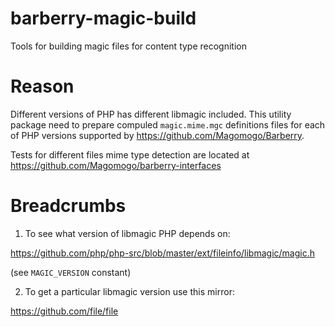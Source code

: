 # barberry-magic-build
Tools for building magic files for content type recognition

# Reason

Different versions of PHP has different libmagic included. This utility package need to prepare compuled `magic.mime.mgc` 
definitions files for each of PHP versions supported by https://github.com/Magomogo/Barberry.

Tests for different files mime type detection are located at https://github.com/Magomogo/barberry-interfaces

# Breadcrumbs

1. To see what version of libmagic PHP depends on:

https://github.com/php/php-src/blob/master/ext/fileinfo/libmagic/magic.h

(see `MAGIC_VERSION` constant)

2. To get a particular libmagic version use this mirror:

https://github.com/file/file
